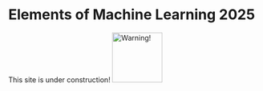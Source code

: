 # Elements of Machine Learning 2025

This site is under construction! <img src="https://freesvg.org/img/warning2.png" alt="Warning!" width="100">
